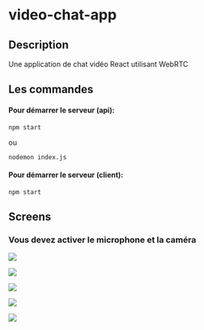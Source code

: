 # video-chat-app

## Description

Une application de chat vidéo React utilisant WebRTC

## Les commandes

#### Pour démarrer le serveur (api): 

```
npm start
```

ou

```
nodemon index.js
```

#### Pour démarrer le serveur (client): 

```
npm start
```

## Screens

### Vous devez activer le microphone et la caméra 

![](https://user-images.githubusercontent.com/74680833/148701975-9ac72c6f-9416-4c46-b90b-0acf877c463a.PNG)

![](https://user-images.githubusercontent.com/74680833/148701973-4884a31a-aa67-4466-9af2-9c9bece9e3df.PNG)

![](https://user-images.githubusercontent.com/74680833/148701974-158068e9-dd53-4077-9d22-e9bc172bae3a.PNG)

![](https://user-images.githubusercontent.com/74680833/148701976-af470d08-705a-4493-8d66-2069d3332da5.PNG)

![](https://user-images.githubusercontent.com/74680833/148701977-6834925d-9cb0-4532-a9a9-a071733a9714.PNG)
